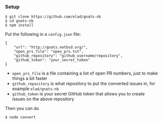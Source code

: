 ### Setup

```
$ git clone https://github.com/elad/gnats-nb
$ cd gnats-nb
$ npm install
```

Put the following in a `config.json` file:

```
{
	"url": "http://gnats.netbsd.org/",
	"open_prs_file": "open_prs.txt",
	"github_repository": "github_username/repository",
	"github_token": "your_secret_token"
}
```

* `open_prs_file` is a file containing a list of open PR numbers, just to make things a bit faster
* `github_repository` is what repository to put the converted issues in, for example `elad/gnats-nb`
* `github_token` is your secret GitHub token that allows you to create issues on the above repository

Then you can do

```
$ node convert
```

